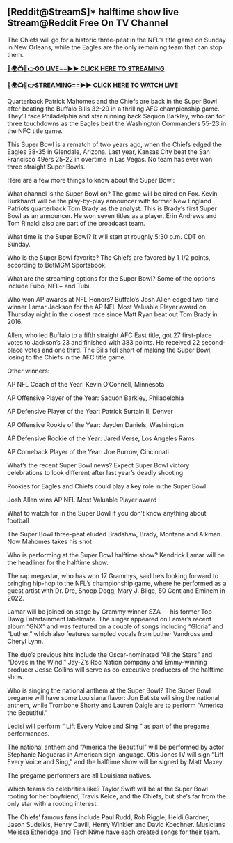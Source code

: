 ## [Reddit@StreamS]* halftime show live Stream@Reddit Free On TV Channel

The Chiefs will go for a historic three-peat in the NFL’s title game on Sunday in New Orleans, while the Eagles are the only remaining team that can stop them.

**[🔴🌍📺📱👉GO LIVE==►► CLICK HERE TO STREAMING](https://superbowl202.blogspot.com/2025/02/super-bowl-live-free-hd.html)**

**[🔴🌍📺📱👉STREAMING==►► CLICK HERE TO WATCH LIVE](https://superbowl202.blogspot.com/2025/02/super-bowl-live-free-hd.html)**


Quarterback Patrick Mahomes and the Chiefs are back in the Super Bowl after beating the Buffalo Bills 32-29 in a thrilling AFC championship game. They’ll face Philadelphia and star running back Saquon Barkley, who ran for three touchdowns as the Eagles beat the Washington Commanders 55-23 in the NFC title game.

This Super Bowl is a rematch of two years ago, when the Chiefs edged the Eagles 38-35 in Glendale, Arizona. Last year, Kansas City beat the San Francisco 49ers 25-22 in overtime in Las Vegas. No team has ever won three straight Super Bowls.

Here are a few more things to know about the Super Bowl:

What channel is the Super Bowl on?
The game will be aired on Fox. Kevin Burkhardt will be the play-by-play announcer with former New England Patriots quarterback Tom Brady as the analyst. This is Brady’s first Super Bowl as an announcer. He won seven titles as a player. Erin Andrews and Tom Rinaldi also are part of the broadcast team.

What time is the Super Bowl?
It will start at roughly 5:30 p.m. CDT on Sunday.

Who is the Super Bowl favorite?
The Chiefs are favored by 1 1/2 points, according to BetMGM Sportsbook.

What are the streaming options for the Super Bowl?
Some of the options include Fubo, NFL+ and Tubi.

Who won AP awards at NFL Honors?
Buffalo’s Josh Allen edged two-time winner Lamar Jackson for the AP NFL Most Valuable Player award on Thursday night in the closest race since Matt Ryan beat out Tom Brady in 2016.

Allen, who led Buffalo to a fifth straight AFC East title, got 27 first-place votes to Jackson’s 23 and finished with 383 points. He received 22 second-place votes and one third. The Bills fell short of making the Super Bowl, losing to the Chiefs in the AFC title game.

Other winners:

AP NFL Coach of the Year: Kevin O’Connell, Minnesota

AP Offensive Player of the Year: Saquon Barkley, Philadelphia

AP Defensive Player of the Year: Patrick Surtain II, Denver

AP Offensive Rookie of the Year: Jayden Daniels, Washington

AP Defensive Rookie of the Year: Jared Verse, Los Angeles Rams

AP Comeback Player of the Year: Joe Burrow, Cincinnati

What’s the recent Super Bowl news?
Expect Super Bowl victory celebrations to look different after last year’s deadly shooting

Rookies for Eagles and Chiefs could play a key role in the Super Bowl

Josh Allen wins AP NFL Most Valuable Player award

What to watch for in the Super Bowl if you don’t know anything about football

The Super Bowl three-peat eluded Bradshaw, Brady, Montana and Aikman. Now Mahomes takes his shot

Who is performing at the Super Bowl halftime show?
Kendrick Lamar will be the headliner for the halftime show.

The rap megastar, who has won 17 Grammys, said he’s looking forward to bringing hip-hop to the NFL’s championship game, where he performed as a guest artist with Dr. Dre, Snoop Dogg, Mary J. Blige, 50 Cent and Eminem in 2022.

Lamar will be joined on stage by Grammy winner SZA — his former Top Dawg Entertainment labelmate. The singer appeared on Lamar’s recent album “GNX” and was featured on a couple of songs including “Gloria” and “Luther,” which also features sampled vocals from Luther Vandross and Cheryl Lynn.

The duo’s previous hits include the Oscar-nominated “All the Stars” and “Doves in the Wind.” Jay-Z’s Roc Nation company and Emmy-winning producer Jesse Collins will serve as co-executive producers of the halftime show.

Who is singing the national anthem at the Super Bowl?
The Super Bowl pregame will have some Louisiana flavor: Jon Batiste will sing the national anthem, while Trombone Shorty and Lauren Daigle are to perform “America the Beautiful.”

Ledisi will perform “ Lift Every Voice and Sing ” as part of the pregame performances.

The national anthem and “America the Beautiful” will be performed by actor Stephanie Nogueras in American sign language. Otis Jones IV will sign “Lift Every Voice and Sing,” and the halftime show will be signed by Matt Maxey.

The pregame performers are all Louisiana natives.

Which teams do celebrities like?
Taylor Swift will be at the Super Bowl rooting for her boyfriend, Travis Kelce, and the Chiefs, but she’s far from the only star with a rooting interest.

The Chiefs’ famous fans include Paul Rudd, Rob Riggle, Heidi Gardner, Jason Sudeikis, Henry Cavill, Henry Winkler and David Koechner. Musicians Melissa Etheridge and Tech N9ne have each created songs for their team.
